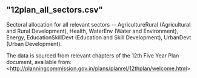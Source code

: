 "12plan_all_sectors.csv"
------------------------

Sectoral allocation for all relevant sectors -- AgricultureRural (Agricultural and Rural Development), Health, WaterEnv (Water and Environment), Energy, EducationSkillDevt (Education and Skill Development), UrbanDevt (Urban Development).

The data is sourced from relevant chapters of the 12th Five Year Plan document, available from: <<a href="http://planningcommission.gov.in/plans/planrel/12thplan/welcome.html" target="_blank">http://planningcommission.gov.in/plans/planrel/12thplan/welcome.html</a>>



